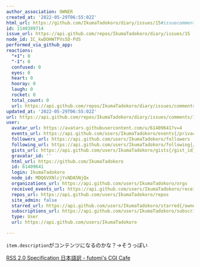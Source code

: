 ```yaml
---
author_association: OWNER
created_at: '2022-05-29T06:55:02Z'
html_url: https://github.com/IkumaTadokoro/diary/issues/15#issuecomment-1140389714
id: 1140389714
issue_url: https://api.github.com/repos/IkumaTadokoro/diary/issues/15
node_id: IC_kwDOHWTPVs5D-PdS
performed_via_github_app: 
reactions:
  "+1": 0
  "-1": 0
  confused: 0
  eyes: 0
  heart: 0
  hooray: 0
  laugh: 0
  rocket: 0
  total_count: 0
  url: https://api.github.com/repos/IkumaTadokoro/diary/issues/comments/1140389714/reactions
updated_at: '2022-05-29T06:55:02Z'
url: https://api.github.com/repos/IkumaTadokoro/diary/issues/comments/1140389714
user:
  avatar_url: https://avatars.githubusercontent.com/u/61409641?v=4
  events_url: https://api.github.com/users/IkumaTadokoro/events{/privacy}
  followers_url: https://api.github.com/users/IkumaTadokoro/followers
  following_url: https://api.github.com/users/IkumaTadokoro/following{/other_user}
  gists_url: https://api.github.com/users/IkumaTadokoro/gists{/gist_id}
  gravatar_id: ''
  html_url: https://github.com/IkumaTadokoro
  id: 61409641
  login: IkumaTadokoro
  node_id: MDQ6VXNlcjYxNDA5NjQx
  organizations_url: https://api.github.com/users/IkumaTadokoro/orgs
  received_events_url: https://api.github.com/users/IkumaTadokoro/received_events
  repos_url: https://api.github.com/users/IkumaTadokoro/repos
  site_admin: false
  starred_url: https://api.github.com/users/IkumaTadokoro/starred{/owner}{/repo}
  subscriptions_url: https://api.github.com/users/IkumaTadokoro/subscriptions
  type: User
  url: https://api.github.com/users/IkumaTadokoro

---
```

`item.description`がコンテンツになるのかな？→そうっぽい

[RSS 2\.0 Specification 日本語訳 \- futomi's CGI Cafe](https://www.futomi.com/lecture/japanese/rss20.html)